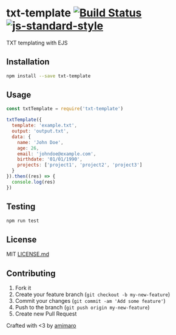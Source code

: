 # txt-template [![Build Status](https://secure.travis-ci.org/amimaro/txt-template.svg?branch=master)](https://travis-ci.org/amimaro/txt-template) [![js-standard-style](https://img.shields.io/badge/code%20style-standard-brightgreen.svg?style=flat)](https://github.com/feross/standard)

TXT templating with EJS

## Installation

```bash
npm install --save txt-template
```

## Usage

```javascript
const txtTemplate = require('txt-template')

txtTemplate({
  template: 'example.txt',
  output: 'output.txt',
  data: {
    name: 'John Doe',
    age: 26,
    email: 'johndoe@example.com',
    birthdate: '01/01/1990',
    projects: ['project1', 'project2', 'project3']
  }
}).then((res) => {
  console.log(res)
})

```

## Testing

```bash
npm run test
```

## License

MIT [LICENSE.md](LICENSE.md)

## Contributing

1. Fork it
2. Create your feature branch (`git checkout -b my-new-feature`)
3. Commit your changes (`git commit -am 'Add some feature'`)
4. Push to the branch (`git push origin my-new-feature`)
5. Create new Pull Request

Crafted with <3 by [amimaro](https://github.com/amimaro)

